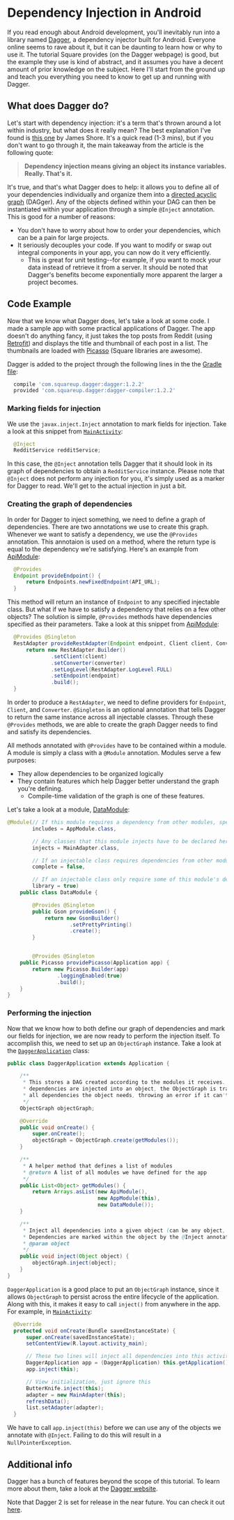 # Dependency Injection in Android
If you read enough about Android development, you'll inevitably run into a library named [Dagger][1], a dependency injector built for Android.  Everyone online seems to rave about it, but it can be daunting to learn how or why to use it.  The tutorial Square provides (on the Dagger webpage) is good, but the example they use is kind of abstract, and it assumes you have a decent amount of prior knowledge on the subject.  Here I'll start from the ground up and teach you everything you need to know to get up and running with Dagger.

## What does Dagger do?

Let's start with dependency injection: it's a term that's thrown around a lot within industry, but what does it really mean?  The best explanation I've found is [this one][2] by James Shore.  It's a quick read (1-3 mins), but if you don't want to go through it, the main takeaway from the article is the following quote:
> **Dependency injection means giving an object its instance variables. Really. That's it.**

It's true, and that's what Dagger does to help: it allows you to define all of your dependencies individually and organize them into a [directed acyclic graph][3] (DAGger).  Any of the objects defined within your DAG can then be instantiated within your application through a simple `@Inject` annotation.  This is good for a number of reasons:
* You don't have to worry about how to order your dependencies, which can be a pain for large projects.
* It seriously decouples your code.  If you want to modify or swap out integral components in your app, you can now do it very efficiently.
  * This is great for unit testing--for example, if you want to mock your data instead of retrieve it from a server.
It should be noted that Dagger's benefits become exponentially more apparent the larger a project becomes.

## Code Example

Now that we know what Dagger does, let's take a look at some code.  I made a sample app with some practical applications of Dagger.  The app doesn't do anything fancy, it just takes the top posts from Reddit (using [Retrofit][4]) and displays the title and thumbnail of each post in a list.  The thumbnails are loaded with [Picasso][5] (Square libraries are awesome).  

Dagger is added to the project through the following lines in the the [Gradle file][6]:
```groovy
  compile 'com.squareup.dagger:dagger:1.2.2'
  provided 'com.squareup.dagger:dagger-compiler:1.2.2'
```

### Marking fields for injection

We use the `javax.inject.Inject` annotation to mark fields for injection.  Take a look at this snippet from [`MainActivity`][7]:
```java
  @Inject
  RedditService redditService;
```
In this case, the `@Inject` annotation tells Dagger that it should look in its graph of dependencies to obtain a `RedditService` instance.  Please note that `@Inject` does not perform any injection for you, it's simply used as a marker for Dagger to read.  We'll get to the actual injection in just a bit.

### Creating the graph of dependencies

In order for Dagger to inject something, we need to define a graph of dependencies.  There are two annotations we use to create this graph.
Whenever we want to satisfy a dependency, we use the `@Provides` annotation.  This annotaion is used on a method, where the return type is equal to the dependency we're satisfying.  Here's an example from [ApiModule][8]:
```java
  @Provides
  Endpoint provideEndpoint() {
      return Endpoints.newFixedEndpoint(API_URL);
  }
```
This method will return an instance of `Endpoint` to any specified injectable class.  But what if we have to satisfy a dependency that relies on a few other objects?  The solution is simple, `@Provides` methods have dependencies specified as their parameters.  Take a look at this snippet from [ApiModule][8]:
```java
  @Provides @Singleton
  RestAdapter provideRestAdapter(Endpoint endpoint, Client client, Converter converter) {
      return new RestAdapter.Builder()
              .setClient(client)
              .setConverter(converter)
              .setLogLevel(RestAdapter.LogLevel.FULL)
              .setEndpoint(endpoint)
              .build();
  }
```
In order to produce a `RestAdapter`, we need to define providers for `Endpoint`, `Client`, and `Converter`.  `@Singleton` is an optional annotation that tells Dagger to return the same instance across all injectable classes.  Through these `@Provides` methods, we are able to create the graph Dagger needs to find and satisfy its dependencies.

All methods annotated with `@Provides` have to be contained within a module.  A module is simply a class with a `@Module` annotation.  Modules serve a few purposes:
* They allow dependencies to be organized logically
* They contain features which help Dagger better understand the graph you're defining.
  * Compile-time validation of the graph is one of these features.

Let's take a look at a module, [DataModule][9]:
```java
@Module(// If this module requires a dependency from other modules, specify those other modules here
        includes = AppModule.class,

        // Any classes that this module injects have to be declared here
        injects = MainAdapter.class,

        // If an injectable class requires dependencies from other modules, set complete = false
        complete = false,

        // If an injectable class only require some of this module's dependencies, declare library = true
        library = true)
    public class DataModule {

        @Provides @Singleton
        public Gson provideGson() {
            return new GsonBuilder()
                    .setPrettyPrinting()
                    .create();
        }


        @Provides @Singleton
    public Picasso providePicasso(Application app) {
        return new Picasso.Builder(app)
                .loggingEnabled(true)
                .build();
    }
}
```

### Performing the injection

Now that we know how to both define our graph of dependencies and mark our fields for injection, we are now ready to perform the injection itself.  To accomplish this, we need to set up an `ObjectGraph` instance.  Take a look at the [`DaggerApplication`][8] class:
```java
public class DaggerApplication extends Application {

    /**
     * This stores a DAG created according to the modules it receives.  Whenever
     * dependencies are injected into an object, the ObjectGraph is traversed to find and return
     * all dependencies the object needs, throwing an error if it can't find all dependencies
     */
    ObjectGraph objectGraph;

    @Override
    public void onCreate() {
        super.onCreate();
        objectGraph = ObjectGraph.create(getModules());
    }

    /**
     * A helper method that defines a list of modules
     * @return A list of all modules we have defined for the app
     */
    public List<Object> getModules() {
        return Arrays.asList(new ApiModule(),
                             new AppModule(this),
                             new DataModule());
    }

    /**
     * Inject all dependencies into a given object (can be any object, such as an Activity or Fragment).
     * Dependencies are marked within the object by the @Inject annotation.
     * @param object
     */
    public void inject(Object object) {
        objectGraph.inject(object);
    }
}
```
`DaggerApplication` is a good place to put an `ObjectGraph` instance, since it allows `ObjectGraph` to persist across the entire lifecycle of the application.  Along with this, it makes it easy to call `inject()` from anywhere in the app.  For example, in [`MainActivity`][7]:

```java
  @Override
  protected void onCreate(Bundle savedInstanceState) {
      super.onCreate(savedInstanceState);
      setContentView(R.layout.activity_main);

      // These two lines will inject all dependencies into this activity
      DaggerApplication app = (DaggerApplication) this.getApplication();
      app.inject(this);

      // View initialization, just ignore this
      ButterKnife.inject(this);
      adapter = new MainAdapter(this);
      refreshData();
      list.setAdapter(adapter);
  }
```
We have to call `app.inject(this)` before we can use any of the objects we annotate with `@Inject`.  Failing to do this will result in a `NullPointerException`.

## Additional info
Dagger has a bunch of features beyond the scope of this tutorial.  To learn more about them, take a look at the [Dagger website][1].

Note that Dagger 2 is set for release in the near future.  You can check it out [here][11].


[1]: http://square.github.io/dagger/
[2]: http://www.jamesshore.com/Blog/Dependency-Injection-Demystified.html
[3]: http://en.wikipedia.org/wiki/Directed_acyclic_graph
[4]: http://square.github.io/retrofit/
[5]: http://square.github.io/picasso/
[6]: http://github.com/SiGMobileUIUC/DaggerTutorial/blob/master/app/build.gradle
[7]: http://github.com/SiGMobileUIUC/DaggerTutorial/blob/master/app/src/main/java/edu/uiuc/acm/sigmobile/daggertutorial/MainActivity.java
[8]: https://github.com/SiGMobileUIUC/DaggerTutorial/blob/master/app/src/main/java/edu/uiuc/acm/sigmobile/daggertutorial/modules/ApiModule.java
[9]: https://github.com/SiGMobileUIUC/DaggerTutorial/blob/master/app/src/main/java/edu/uiuc/acm/sigmobile/daggertutorial/modules/DataModule.java
[10]: http://github.com/SiGMobileUIUC/DaggerTutorial/blob/master/app/src/main/java/edu/uiuc/acm/sigmobile/daggertutorial/DaggerApplication.java
[11]: http://google.github.io/dagger/
